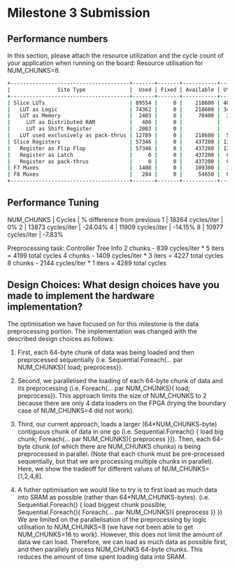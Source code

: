 # Milestone 3 Submission

## Performance numbers
In this section, please attach the resource utilization and the cycle count of your application when running on the board: 
Resource utilisation for NUM_CHUNKS=8.
```bash 
+--------------------------------------+-------+-------+-----------+-------+
|               Site Type              |  Used | Fixed | Available | Util% |
+--------------------------------------+-------+-------+-----------+-------+
| Slice LUTs                           | 89554 |     0 |    218600 | 40.97 |
|   LUT as Logic                       | 74362 |     0 |    218600 | 34.02 |
|   LUT as Memory                      |  2403 |     0 |     70400 |  3.41 |
|     LUT as Distributed RAM           |   400 |     0 |           |       |
|     LUT as Shift Register            |  2003 |     0 |           |       |
|   LUT used exclusively as pack-thrus | 12789 |     0 |    218600 |  5.85 |
| Slice Registers                      | 57346 |     0 |    437200 | 13.12 |
|   Register as Flip Flop              | 57346 |     0 |    437200 | 13.12 |
|   Register as Latch                  |     0 |     0 |    437200 |  0.00 |
|   Register as pack-thrus             |     0 |     0 |    437200 |  0.00 |
| F7 Muxes                             |  1408 |     0 |    109300 |  1.29 |
| F8 Muxes                             |   284 |     0 |     54650 |  0.52 |
+--------------------------------------+-------+-------+-----------+-------+
```

## Performance Tuning
 NUM_CHUNKS |     Cycles        | % difference from previous
    1       | 18264 cycles/iter |          0%
    2       | 13873 cycles/iter |        -24.04%
    4       | 11909 cycles/iter |        -14.15%
    8       | 10977 cycles/iter |        -7.83%


Preprocessing task: Controller Tree Info
2 chunks - 839 cycles/iter * 5 iters = 4199 total cycles
4 chunks - 1409 cycles/iter * 3 iters = 4227 total cycles
8 chunks - 2144 cycles/iter * 1 iters = 4289 total cycles


## Design Choices: What design choices have you made to implement the hardware implementation? 
The optimisation we have focused on for this milestone is the data preprocessing portion. The implementation was changed with the described design choices as follows:
1. First, each 64-byte chunk of data was being loaded and then preprocessed sequentially 
    (i.e. Sequential.Foreach(... par NUM_CHUNKS){ load; preprocess}). 

2. Second, we parallelised the loading of each 64-byte chunk of data and its preprocessing 
    (i.e. Foreach(... par NUM_CHUNKS){ load; preprocess}). 
    This approach limits the size of NUM_CHUNKS to 2 because there are only 4 data loaders on the FPGA (trying the boundary case of NUM_CHUNKS=4 did not work).

3. Third, our current approach, loads a larger (64*NUM_CHUNKS-byte) contiguous chunk of data in one go 
    (i.e. Sequential.Foreach() { load big chunk; Foreach(... par NUM_CHUNKS){ preprocess }}). 
    Then, each 64-byte chunk (of which there are NUM_CHUNKS chunks) is being preprocessed in parallel. (Note that each chunk must be pre-processed sequentially, but that we are processing multiple chunks in parallel). Here, we show the tradeoff for different values of NUM_CHUNKS=[1,2,4,8].

4. A futher optimisation we would like to try is to first load as much data into SRAM as possible (rather than 64*NUM_CHUNKS-bytes). 
    (i.e. Sequential.Foreach() { load biggest chunk possible; Sequential.Foreach(){ Foreach(... par NUM_CHUNKS){ preprocess }} })
    We are limited on the parallelisation of the preprocessing by logic utilisation to NUM_CHUNKS=8 (we have not been able to get NUM_CHUNKS=16 to work). However, this does not limit the amount of data we can load. Therefore, we can load as much data as possible first, and then parallely process NUM_CHUNKS 64-byte chunks. This reduces the amount of time spent loading data into SRAM.
